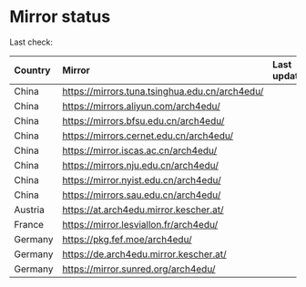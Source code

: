 <script src="./time.js"></script>
# Mirror status
Last check: <script type="text/javascript">localize(1703096548.258135);</script>

|Country|Mirror|Last update|
|:------|:-----|:----------|
|China|https://mirrors.tuna.tsinghua.edu.cn/arch4edu/|<script type="text/javascript">localize(1703053695);</script>|
|China|https://mirrors.aliyun.com/arch4edu/|<script type="text/javascript">localize(1703053695);</script>|
|China|https://mirrors.bfsu.edu.cn/arch4edu/|<script type="text/javascript">localize(1703053695);</script>|
|China|https://mirrors.cernet.edu.cn/arch4edu/|<script type="text/javascript">localize(1703053695);</script>|
|China|https://mirror.iscas.ac.cn/arch4edu/|<script type="text/javascript">localize(1703053695);</script>|
|China|https://mirrors.nju.edu.cn/arch4edu/|<script type="text/javascript">localize(1702925547);</script>|
|China|https://mirror.nyist.edu.cn/arch4edu/|<script type="text/javascript">localize(1703053695);</script>|
|China|https://mirrors.sau.edu.cn/arch4edu/|<script type="text/javascript">localize(1703053695);</script>|
|Austria|https://at.arch4edu.mirror.kescher.at/|<script type="text/javascript">localize(1703053695);</script>|
|France|https://mirror.lesviallon.fr/arch4edu/|<script type="text/javascript">localize(1703053695);</script>|
|Germany|https://pkg.fef.moe/arch4edu/|<script type="text/javascript">localize(1703053695);</script>|
|Germany|https://de.arch4edu.mirror.kescher.at/|<script type="text/javascript">localize(1703053695);</script>|
|Germany|https://mirror.sunred.org/arch4edu/|<script type="text/javascript">localize(1703053695);</script>|

<script src="./tablefilter/tablefilter.js"></script>
<script src="./table.js"></script>